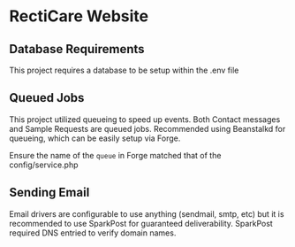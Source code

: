 # RectiCare Website

## Database Requirements
This project requires a database to be setup within the .env file

## Queued Jobs
This project utilized queueing to speed up events. Both Contact messages and Sample Requests are queued jobs.
Recommended using Beanstalkd for queueing, which can be easily setup via Forge.

Ensure the name of the `queue` in Forge matched that of the config/service.php

## Sending Email
Email drivers are configurable to use anything (sendmail, smtp, etc) but it is recommended to use SparkPost for guaranteed deliverability.
SparkPost required DNS entried to verify domain names.